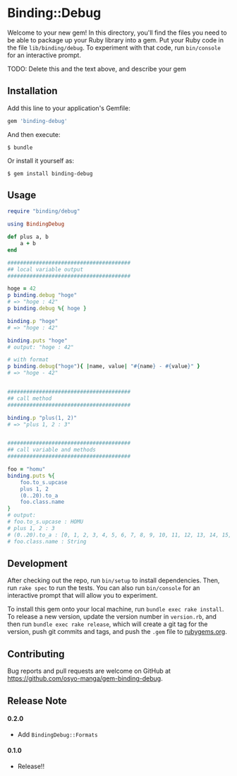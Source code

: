 # Binding::Debug

Welcome to your new gem! In this directory, you'll find the files you need to be able to package up your Ruby library into a gem. Put your Ruby code in the file `lib/binding/debug`. To experiment with that code, run `bin/console` for an interactive prompt.

TODO: Delete this and the text above, and describe your gem

## Installation

Add this line to your application's Gemfile:

```ruby
gem 'binding-debug'
```

And then execute:

    $ bundle

Or install it yourself as:

    $ gem install binding-debug

## Usage

```ruby
require "binding/debug"

using BindingDebug

def plus a, b
	a + b
end

#######################################
## local variable output
#######################################

hoge = 42
p binding.debug "hoge"
# => "hoge : 42"
p binding.debug %{ hoge }

binding.p "hoge"
# => "hoge : 42"

binding.puts "hoge"
# output: "hoge : 42"

# with format
p binding.debug("hoge"){ |name, value| "#{name} - #{value}" }
# => "hoge - 42"


#######################################
## call method
#######################################

binding.p "plus(1, 2)"
# => "plus 1, 2 : 3"


#######################################
## call variable and methods
#######################################

foo = "homu"
binding.puts %{
	foo.to_s.upcase
	plus 1, 2
	(0..20).to_a
	foo.class.name
}
# output:
# foo.to_s.upcase : HOMU
# plus 1, 2 : 3
# (0..20).to_a : [0, 1, 2, 3, 4, 5, 6, 7, 8, 9, 10, 11, 12, 13, 14, 15, 16, 17, 18, 19, 20]
# foo.class.name : String
```

## Development

After checking out the repo, run `bin/setup` to install dependencies. Then, run `rake spec` to run the tests. You can also run `bin/console` for an interactive prompt that will allow you to experiment.

To install this gem onto your local machine, run `bundle exec rake install`. To release a new version, update the version number in `version.rb`, and then run `bundle exec rake release`, which will create a git tag for the version, push git commits and tags, and push the `.gem` file to [rubygems.org](https://rubygems.org).

## Contributing

Bug reports and pull requests are welcome on GitHub at https://github.com/osyo-manga/gem-binding-debug.


## Release Note

#### 0.2.0

* Add `BindingDebug::Formats`

#### 0.1.0

* Release!!


